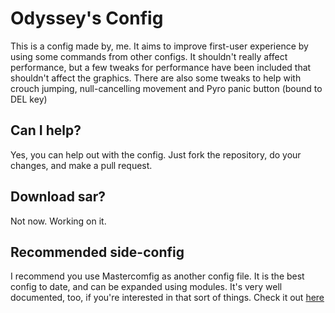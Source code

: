 # Odyssey's Config
This is a config made by, me. It aims to improve first-user experience by using some commands from other configs.  It shouldn't really affect performance, but a few tweaks for performance have been included that shouldn't affect the graphics. There are also some tweaks to help with crouch jumping, null-cancelling movement and Pyro panic button (bound to DEL key)
## Can I help?
Yes, you can help out with the config. Just fork the repository, do your changes, and make a pull request.
## Download sar?
Not now. Working on it.
## Recommended side-config
I recommend you use Mastercomfig as another config file. It is the best config to date, and can be expanded using modules. It's very well documented, too, if you're interested in that sort of things. Check it out [here](https://mastercomfig.com)
